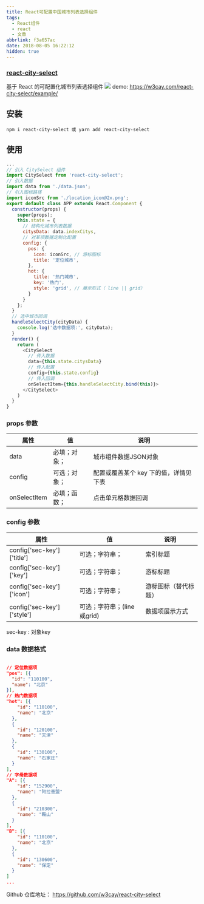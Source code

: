 ```yaml
---
title: React可配置中国城市列表选择组件
tags:
  - React组件
  - react
  - 文章
abbrlink: f3a657ac
date: 2018-08-05 16:22:12
hidden: true
---
```

### [react-city-select](https://github.com/w3cay/react-city-select)
基于 React 的可配置化城市列表选择组件
![](https://tva1.sinaimg.cn/large/008i3skNgy1gz8ur1zrpvj30hh0vbabp.jpg)
demo: https://w3cay.com/react-city-select/example/
## 安装
```
npm i react-city-select 或 yarn add react-city-select
```
## 使用
``` javascript
...
// 引入 CitySelect 组件
import CitySelect from 'react-city-select';
// 引入数据
import data from './data.json';
// 引入图标路径
import iconSrc from './location_icon@2x.png';
export default class APP extends React.Component {
  constructor(props) {
    super(props);
    this.state = {
      // 结构化城市列表数据
      citysData: data.indexCitys, 
      // 对某项数据定制化配置
      config: {
        pos: {
          icon: iconSrc, // 游标图标
          title: '定位城市',
        },
        hot: {
          title: '热门城市',
          key: '热门',
          style: 'grid', // 展示形式（ line || grid）
        }
      }
    };
  }
  // 选中城市回调
  handleSelectCity(cityData) {
    console.log('选中数据项:', cityData);
  }
  render() {
    return (
      <CitySelect
        // 传入数据
        data={this.state.citysData}
        // 传入配置
        config={this.state.config}
        // 传入回调
        onSelectItem={this.handleSelectCity.bind(this)}>
      </CitySelect>
    )
  }
}
```
### props 参数 
属性 | 值 | 说明
---|---|---
data | 必填；对象；| 城市组件数据JSON对象
config | 可选；对象；| 配置或覆盖某个 key 下的值，详情见下表
onSelectItem | 必填；函数；| 点击单元格数据回调
### config 参数
属性 | 值 | 说明
---|---|---
config['sec-key']['title'] | 可选；字符串；| 索引标题
config['sec-key']['key'] | 可选；字符串；| 游标标题
config['sec-key']['icon'] | 可选；字符串；| 游标图标（替代标题）
config['sec-key']['style'] | 可选；字符串；(line或grid) | 数据项展示方式
sec-key : 对象key
### data 数据格式
```JSON
   
// 定位数据项
"pos": [{
  "id": "110100",
  "name": "北京"
}],
// 热门数据项
"hot": [{
    "id": "110100",
    "name": "北京"
  },
  {
    "id": "120100",
    "name": "天津"
  },
  {
    "id": "130100",
    "name": "石家庄"
  }
],
// 字母数据项
"A": [{
    "id": "152900",
    "name": "阿拉善盟"
  },
  {
    "id": "210300",
    "name": "鞍山"
  }
],
"B": [{
    "id": "110100",
    "name": "北京"
  },
  {
    "id": "130600",
    "name": "保定"
  }
]
...
```
 Github 仓库地址： https://github.com/w3cay/react-city-select